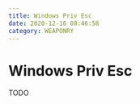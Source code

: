 ```yaml
---
title: Windows Priv Esc
date: 2020-12-16 08:46:58
category: WEAPONRY
---
```


# Windows Priv Esc
TODO